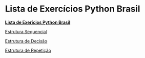 # Lista de Exercícios Python Brasil

**[Lista de Exerícios Python Brasil](https://wiki.python.org.br/ListaDeExercicios)**

[Estrutura Sequencial](https://wiki.python.org.br/EstruturaSequencial)

[Estrutura de Decisão](https://wiki.python.org.br/EstruturaDeDecisao)

[Estrutura de Repetição](https://wiki.python.org.br/EstruturaDeRepeticao)
